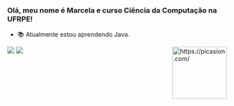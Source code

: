 ### Olá, meu nome é Marcela e curso Ciência da Computação na UFRPE!

- 📚 Atualmente estou aprendendo Java.



<div>
<a href = "mailto:marcelahadassa.pereira@gmail.com"><img src="https://img.shields.io/badge/-Gmail-%23333?style=for-the-badge&logo=gmail&logoColor=white" target="_blank"></a>
<a href="https://instagram.com/marcelaxoliveira" target="_blank"><img src="https://img.shields.io/badge/-Instagram-%23E4405F?style=for-the-badge&logo=instagram&logoColor=white" target="_blank"></a>
<a href="https://picasion.com/"><img src="https://i.picasion.com/pic92/aa22b817a0394dcac1f739ab0b6833d9.gif" img align="right"  width="125" height="120" border="0" alt="https://picasion.com/" /></a><br /><a href="https://picasion.com/"</a>

</div>
